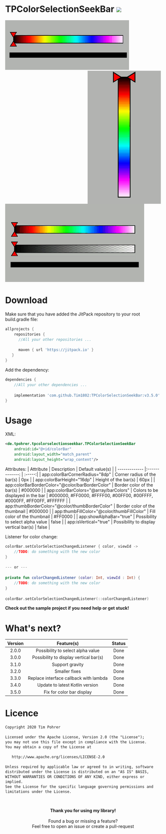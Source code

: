 # TPColorSelectionSeekBar [![](https://jitpack.io/v/Tim1802/TPColorSelectionSeekBar.svg)](https://jitpack.io/#Tim1802/TPColorSelectionSeekBar)

<span>
    <img src="Design/Demo.gif">
    <img src="Design/DemoVertical.gif" align="right" >
    <img src="Design/DemoAlpha.gif">
</span>

# Download
Make sure that you have added the JitPack repository to your root build.gradle file:

```gradle
allprojects {
    repositories {
      //All your other repositories ...
      
      maven { url 'https://jitpack.io' }
   }
}
```

Add the dependency:

```gradle
dependencies {
    //All your other dependencies ...
    
    implementation 'com.github.Tim1802:TPColorSelectionSeekBar:v3.5.0'
}
```
# Usage
XML:
```xml
<de.tpohrer.tpcolorselectionseekbar.TPColorSelectionSeekBar
    android:id="@+id/colorBar"
    android:layout_width="match_parent"
    android:layout_height="wrap_content"/>
```
Attributes:
| Attribute                                            | Description                             | Default value(s)  |
| -------------                                        |:-------------:                          | :-----:|
| app:colorBarCornerRadius="8dp"                       | Corner radius of the bar(s)             | 0px |
| app:colorBarHeight="16dp"                            | Height of the bar(s)                    | 60px |
| app:colorBarBorderColor="@color/barBorderColor"      | Border color of the bar(s)              | #000000 |
| app:colorBarColors="@array/barColors"                | Colors to be displayed in the bar       | #000000, #FF0000, #FFFF00, #00FF00, #00FFFF, #0000FF, #FF00FF, #FFFFFF |
| app:thumbBorderColor="@color/thumbBorderColor"       | Border color of the thumbnail           | #000000 |
| app:thumbFillColor="@color/thumbFillColor"           | Fill color of the thumbnail             | #FF0000 |
| app:showAlphaBar="true"                              | Possibility to select alpha value       | false   |
| app:isVertical="true"                                | Possibility to display vertical bar(s)  | false   |




Listener for color change:
```kotlin
colorBar.setColorSelectionChangedListener { color, viewId ->
    //TODO: do something with the new color   
}

--- or ---

private fun colorChangedListener (color: Int, viewId : Int) { 
    //TODO: do something with the new color   
}

colorBar.setColorSelectionChangedListener(::colorChangedListener)

```
<b>Check out the sample project if you need help or get stuck!</b>

# What's next?

| Version        | Feature(s)                             | Status                             |
| :-------------:|:---------------------------------:     | :---------------------------------:|
| 2.0.0          | Possibility to select alpha value      | Done                               | 
| 3.0.0          | Possibility to display vertical bar(s) | Done                               | 
| 3.1.0          | Support gravity                        | Done                               | 
| 3.2.0          | Smaller fixes                          | Done                               | 
| 3.3.0          | Replace interface callback with lambda | Done                               | 
| 3.4.0          | Update to latest Kotlin version        | Done                               |
| 3.5.0          | Fix for color bar display              | Done                               |


# Licence
```
Copyright 2020 Tim Pohrer

Licensed under the Apache License, Version 2.0 (the "License");
you may not use this file except in compliance with the License.
You may obtain a copy of the License at

   http://www.apache.org/licenses/LICENSE-2.0

Unless required by applicable law or agreed to in writing, software
distributed under the License is distributed on an "AS IS" BASIS,
WITHOUT WARRANTIES OR CONDITIONS OF ANY KIND, either express or implied.
See the License for the specific language governing permissions and
limitations under the License.
```
</br>

<p align="center">
  <b>Thank you for using my library!</b></br></br>
  Found a bug or missing a feature?</br>
  Feel free to open an issue or create a pull-request
</p>
